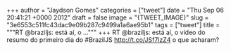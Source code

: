 
+++
author = "Jaydson Gomes"
categories = ["tweet"]
date = "Thu Sep 06 20:41:21 +0000 2012"
draft = false
image = "{TWEET_IMAGE}"
slug = "3e6553c511fc43dac9e09b287c9499a1a6ae95b1"
tags = ["tweet"]
title = """RT @braziljs: está aí, o ..."""
+++
RT @braziljs: está aí, o vídeo do resumo do primeiro dia do #BrazilJS http://t.co/JSf7lzZ4 o que acharam?

